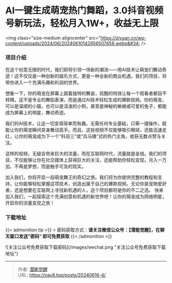 # AI一键生成萌宠热门舞蹈，3.0抖音视频号新玩法，轻松月入1W&#43;，收益无上限


&lt;img class=&#34;size-medium aligncenter&#34; src=&#34;https://ziyuan.cn/wp-content/uploads/2024/06/20240610142856507458.webp&#34; /&gt;

###  项目介绍

在这个创意无限的时代，我们即将引领一场新的潮流——用AI技术让萌宠们舞动奇迹！这不仅仅是一种创新的娱乐方式，更是一种全新的商业机遇。我们的项目，将带你进入一个充满乐趣和利润的世界。

想象一下，你的萌宠在屏幕上跳着独特的舞姿，炫酷的特效让每一个观看者都目不转睛。这不是专业的舞蹈表演，而是通过AI技术轻松生成的爆款视频。你的萌宠，可以是温顺的小猫，也可以是活泼的小狗，甚至是神秘的蜥蜴或可爱的兔子，都能成为屏幕上的明星，舞动奇迹。

我们的AI技术，让这一切变得简单而有趣。无需任何专业基础，只需一键操作，就能让你的萌宠瞬间变身舞动高手。而且，这些视频不仅能够吸引眼球，还能迅速走红，让你的萌宠成为下一个“科目三”或“兵马俑”式的热门主角，收获无数点赞与关注。

这样的视频，无疑会带来巨大的流量。而在互联网时代，流量就是金钱。我们的项目，不仅能够让你在社交媒体上获得巨大的关注，还能帮助你轻松变现。月入一万加，不再是梦想，而是触手可及的现实。

加入我们，你将开启一段萌宠舞王的奇幻之旅。我们将为你提供完整的教程和支持，让你能够轻松掌握这项技术，创造出属于自己的爆款视频。无论你是宠物爱好者，还是想要在互联网上寻找新机遇的人，这个项目都将是你的不二之选。
快来加入我们，一起探索这个充满创意和机遇的新世界吧！让你的萌宠成为网络明星，开启你的流量变现之旅！


### 下载地址




{{&lt; admonition tip &gt;}}
&gt; 密码获取方式：**请关注微信公众号：【潜能觉醒】，在聊天窗口发送”密码“ 即可免费获取**
{{&lt; /admonition &gt;}}


![关注公众号免费获取下载密码](/images/wechat.png &#34;关注公众号免费获取下载地址&#34;)

---

> 作者: [潜能觉醒](https://nav8.top)  
> URL: https://nav8.top/posts/20240616-4/  

